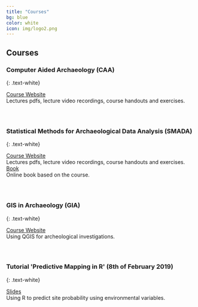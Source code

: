 ```yaml
---
title: "Courses"
bg: blue
color: white
icon: img/logo2.png
---
```


## Courses

### Computer Aided Archaeology (CAA)
{: .text-white}

<div id="coursescontainer">
<div id="coursesbox">
<a class="boxlinks"  href="https://berncodalab.github.io/caa/">Course Website</a><br>
Lectures pdfs, lecture video recordings, course handouts and exercises.
</div>
</div>

<div style="padding: 20px"></div>


### Statistical Methods for Archaeological Data Analysis (SMADA)
{: .text-white}

<div id="coursescontainer">
<div id="coursesbox">
<a class="boxlinks"  href="https://martinhinz.github.io/smada/">Course Website</a><br>
Lectures pdfs, lecture video recordings, course handouts and exercises.
</div>
<div id="coursesbox">
<a class="boxlinks" href="https://martinhinz.github.io/smada2021/book/preface.html">Book</a><br>
Online book based on the course.<br>
</div>
</div>

<div style="padding: 20px"></div>

### GIS in Archaeology (GIA)
{: .text-white}

<div id="coursescontainer">
<div id="coursesbox">
<a class="boxlinks" href="https://berncodalab.github.io/gia">Course Website</a><br>
Using QGIS for archeological investigations.
</div>
</div>

<div style="padding: 20px"></div>

### Tutorial 'Predictive Mapping in R' (8th of February 2019)
{: .text-white}

<div id="coursescontainer">
<div id="coursesbox">
<a class="boxlinks" href="https://martinhinz.github.io/pred_map_tut">Slides</a><br>
Using R to predict site probability using environmental variables.
</div>
</div>

